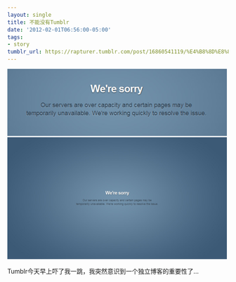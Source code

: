 ```yaml
---
layout: single
title: 不能没有Tumblr
date: '2012-02-01T06:56:00-05:00'
tags:
- story
tumblr_url: https://rapturer.tumblr.com/post/16860541119/%E4%B8%8D%E8%83%BD%E6%B2%A1%E6%9C%89tumblr
---
```

![](/assets/img/tumblr_lypqlpe67e1r0cnr9.png) ![](/assets/img/tumblr_lypqgxxizi1r0cnr9.png)

Tumblr今天早上吓了我一跳，我突然意识到一个独立博客的重要性了…

